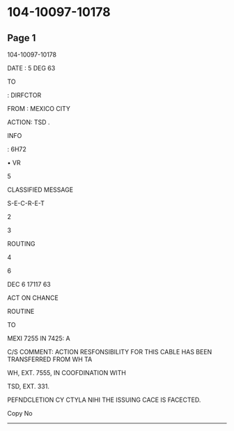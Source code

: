 # 104-10097-10178

## Page 1

104-10097-10178

DATE : 5 DEG 63

TO

: DIRFCTOR

FROM : MEXICO CITY

ACTION: TSD .

INFO

: 6H72

• VR

5

CLASSIFIED MESSAGE

S-E-C-R-E-T

2

3

ROUTING

4

6

DEC 6 17117 63

ACT ON CHANCE

ROUTINE

TO

MEXI 7255 IN 7425: A

C/S COMMENT: ACTION RESFONSIBILITY FOR THIS CABLE HAS BEEN TRANSFERRED FROM WH TA

WH, EXT. 7555, IN COOFDINATION WITH

TSD, EXT. 331.

PEFNDCLETION CY CTYLA NIHI THE ISSUING CACE IS FACECTED.

Copy No

---

